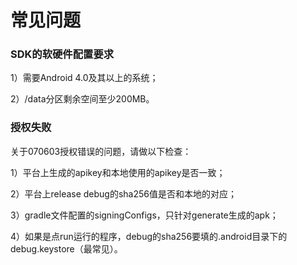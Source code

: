 # 常见问题

### SDK的软硬件配置要求

1）需要Android 4.0及其以上的系统；

2）/data分区剩余空间至少200MB。

### 授权失败

关于070603授权错误的问题，请做以下检查：

1）平台上生成的apikey和本地使用的apikey是否一致；

2）平台上release debug的sha256值是否和本地的对应；

3）gradle文件配置的signingConfigs，只针对generate生成的apk；

4）如果是点run运行的程序，debug的sha256要填的.android目录下的debug.keystore（最常见）。
